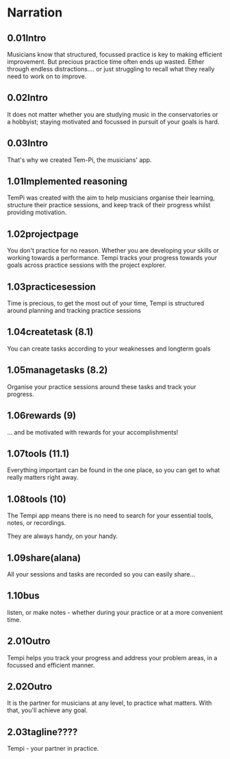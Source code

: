 # Narration

## 0.01Intro

Musicians know that structured, focussed practice is key to making efficient improvement.
But precious practice time often ends up wasted.  Either through endless distractions.... or just
struggling to recall what they really need to work on to improve.

## 0.02Intro

It does not matter whether you are studying music in the conservatories or a hobbyist; staying motivated and focussed in pursuit of your goals is hard.

## 0.03Intro

That's why we created Tem-Pi, the musicians' app.

## 1.01Implemented reasoning

TemPi was created with the aim to help musicians organise their learning,
structure their practice sessions, and keep track of their progress whilst providing motivation.

## 1.02projectpage

You don't practice for no reason.
Whether you are developing your skills or working towards a performance.
Tempi tracks your progress towards your goals across practice sessions with the project explorer.

## 1.03practicesession

Time is precious, to get the most out of your time, Tempi is structured around planning and tracking practice sessions

## 1.04createtask (8.1)

You can create tasks according to your weaknesses and longterm goals

## 1.05managetasks (8.2)

Organise your practice sessions around these tasks and track your progress.

## 1.06rewards (9)

... and be motivated with rewards for your accomplishments!

## 1.07tools (11.1)

Everything important can be found in the one place, so you can get to what really matters right away.

## 1.08tools (10)

The Tempi app means there is no need to search for your essential tools, notes, or recordings.

They are always handy, on your handy.

## 1.09share(alana)

All your sessions and tasks are recorded so you can easily share...

## 1.10bus
<!-- This one maybe should be reworked  -->
listen, or make notes - whether during your practice or at a more convenient time.

## 2.01Outro

Tempi helps you track your progress and address your problem areas, in a focussed and efficient manner.

## 2.02Outro

It is the partner for musicians at any level, to practice what matters.
With that, you'll achieve any goal.

## 2.03tagline????
Tempi - your partner in practice.
